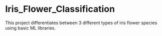 # Iris_Flower_Classification
This project differentiates between 3 different types of iris flower species using basic ML libraries.
